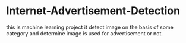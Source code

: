 # Internet-Advertisement-Detection
this  is machine learning project it detect image on the basis of some category and determine image is used for advertisement or not.
